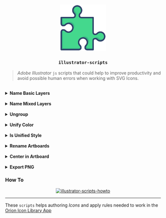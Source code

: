 <p align="center">
  <img alt="illustrator-scripts" title="illustrator-scripts" src="icon.svg" width="150"> 
</p>

<h3 align="center">
  <code>illustrator-scripts</code>
</h3>

> _Adobe Illustrator_ `js` scripts that could help to improve productivity
> and avoid possible human errors when working with SVG Icons.

<br/>

<details>
  <summary><b>Name Basic Layers</b></summary>
  <h4>Loop into each <i>Artboard</i> and set a name on each <code>path</code> with color.</h4>

Sets a progressive _Layer_ name (default _layerX_ where `x` is a progressive number) depending on the `fillColor` or `strokeColor` (if it is a stroked or filled `path`). In case an element in the same _Artboard_ has the same _color_, the same _Layer_ name will be stored in memory.

**important note**: this `script` is intended to **be used only when** there is an _unified_ style in the _Artboard_, that is: **all paths are stroke or all paths are filled, not mixed**. Use [is-unified script](is-unified.js) to check if all _Artboards_ respect this rule.

[name-basic-layers.js](name-basic-layers.js)

</details>

<br/>

<details>
  <summary><b>Name Mixed Layers</b></summary>
  <h4>Loop into each <i>Artboard</i> and set a name on each <code>path</code> that has <code>stroke</code>, <code>transparency</code> and <code>color</code>.

Works similarly as `name-basic-layers.js` but with more features for situations where there are _combined styles_ in each _Artboard_.</h4>

Sets a name for each _layer_ that is `stroked` (default name: `stroke`), another name for each _layer_ or _group_ with `transparency` less than `100%`, and the progressive names for each `filled` layer.

Note that the result in each _Artboard_ will respect this rules:

- each `stroked path` will be named as **stroke** (default)
- each `filled path` or `group` with `transparency` will be named as **opacity** (default) <sup>\*</sup>
- each `filled path` without `transparency` will be named progressively like **layer1** and so on (default) and assign the same name for the same color _layer_ <sup>\*</sup>

<sup>\*</sup> <small>`filled paths` inside a `group` with `transparency` won't receive any name </small>

**important note**: this `script` may not work in some situations and is only intended to solve specific needs as described above.

[name-color-layers.js](name-color-layers.js)

</details>

<br/>

<details>
  <summary><b>Ungroup</b></summary>

Due to an _Illustrator_ bug when exporting named _layers_ in nested `groups`, which in some cases do not receive its related property, this `script` ungroups everything but the `transparency` group (which are normally named before).

[ungroup.js](ungroup.js)

</details>

<br />

<details>
  <summary><b>Unify Color</b></summary>

Once all desired _layers_ are named, it is sometimes useful to set all `paths` in one given _color_. As in the other `scripts`, this will set the `strokeColor` or `fillColor` depending on the `path`.

[unifyColor.js](unifyColor.js)

</details>

<br />

<details>
  <summary><b>Is Unified Style</b></summary>

Checks if each _Artboard_ has `paths` with strictly the same style (`filled` or `stroked`). The `script` breaks as soon as it finds a _mixed Artboard_ and tell which one it is (it also remains selected, making it easy to fix).

[is-unified.js](is-unified.js)

</details>

<br />

<details>
  <summary><b>Rename Artboards</b></summary>

Loop into each _Artboard_ and rename it with a `String` provided plus the _Artboard_ number as a suffix.

[rename-artborard.js](rename-artborard.js)

</details>

<br />

<details>
  <summary><b>Center in Artboard</b></summary>

Loop into each _Artboard_ and center its content. To guarantee the relative positions of its `paths`, the `script` group the content before centering it.

[center-in-artboard.js](center-in-artboard.js)

</details>

<br />

<details>
  <summary><b>Export PNG</b></summary>

Loop into each _Artboard_ and exports as a `.png` file in _1x_, _2x_ and _3x_ resolution, organized in different folders. Filename will be the `String` provided followed by the _Artboard_ name.

[export-png.js](export-png.js)

</details>

### How To

<p align="center">
  <a href="howto-mp4">
    <img alt="illustrator-scripts-howto" title="illustrator-scripts-howto" src="howto.gif" width="450"> 
  </a>
</p>

---

These `scripts` helps authoring _Icons_ and apply rules needed to work in the [Orion Icon Library App](https://orioniconlibrary.com/app)
